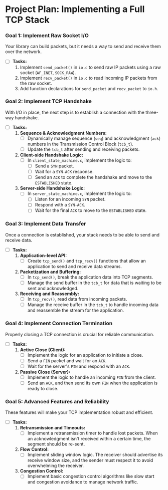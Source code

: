 # Project Plan: Implementing a Full TCP Stack

### Goal 1: Implement Raw Socket I/O
Your library can build packets, but it needs a way to send and receive them over the network.

- [ ] **Tasks:**
    1.  Implement `send_packet()` in `io.c` to send raw IP packets using a raw socket (`AF_INET`, `SOCK_RAW`).
    2.  Implement `recv_packet()` in `io.c` to read incoming IP packets from the raw socket.
    3.  Add function declarations for `send_packet` and `recv_packet` to `io.h`.

### Goal 2: Implement TCP Handshake
With I/O in place, the next step is to establish a connection with the three-way handshake.

- [ ] **Tasks:**
    1.  **Sequence & Acknowledgment Numbers:**
        - [ ] Dynamically manage sequence (`seq`) and acknowledgment (`ack`) numbers in the Transmission Control Block (`tcb_t`).
        - [ ] Update the `tcb_t` after sending and receiving packets.
    2.  **Client-side Handshake Logic:**
        - [ ] In `client_state_machine.c`, implement the logic to:
            - [ ] Send a `SYN` packet.
            - [ ] Wait for a `SYN-ACK` response.
            - [ ] Send an `ACK` to complete the handshake and move to the `ESTABLISHED` state.
    3.  **Server-side Handshake Logic:**
        - [ ] In `server_state_machine.c`, implement the logic to:
            - [ ] Listen for an incoming `SYN` packet.
            - [ ] Respond with a `SYN-ACK`.
            - [ ] Wait for the final `ACK` to move to the `ESTABLISHED` state.

### Goal 3: Implement Data Transfer
Once a connection is established, your stack needs to be able to send and receive data.

- [ ] **Tasks:**
    1.  **Application-level API:**
        - [ ] Create `tcp_send()` and `tcp_recv()` functions that allow an application to send and receive data streams.
    2.  **Packetization and Buffering:**
        - [ ] In `tcp_send()`, break the application data into TCP segments.
        - [ ] Manage the send buffer in the `tcb_t` for data that is waiting to be sent and acknowledged.
    3.  **Receiving and Reassembly:**
        - [ ] In `tcp_recv()`, read data from incoming packets.
        - [ ] Manage the receive buffer in the `tcb_t` to handle incoming data and reassemble the stream for the application.

### Goal 4: Implement Connection Termination
Properly closing a TCP connection is crucial for reliable communication.

- [ ] **Tasks:**
    1.  **Active Close (Client):**
        - [ ] Implement the logic for an application to initiate a close.
        - [ ] Send a `FIN` packet and wait for an `ACK`.
        - [ ] Wait for the server's `FIN` and respond with an `ACK`.
    2.  **Passive Close (Server):**
        - [ ] Implement the logic to handle an incoming `FIN` from the client.
        - [ ] Send an `ACK`, and then send its own `FIN` when the application is ready to close.

### Goal 5: Advanced Features and Reliability
These features will make your TCP implementation robust and efficient.

- [ ] **Tasks:**
    1.  **Retransmission and Timeouts:**
        - [ ] Implement a retransmission timer to handle lost packets. When an acknowledgment isn't received within a certain time, the segment should be re-sent.
    2.  **Flow Control:**
        - [ ] Implement sliding window logic. The receiver should advertise its receive window size, and the sender must respect it to avoid overwhelming the receiver.
    3.  **Congestion Control:**
        - [ ] Implement basic congestion control algorithms like slow start and congestion avoidance to manage network traffic.

